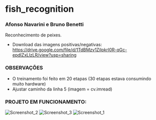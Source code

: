 # fish_recognition
### Afonso Navarini e Bruno Benetti
Reconhecimento de peixes.

- Download das imagens positivas/negativas: https://drive.google.com/file/d/1TdBMzv1ZilpkrI0R-qGc-epdIZxLlzLR/view?usp=sharing

### OBSERVAÇÕES
- O treinamento foi feito em 20 etapas (30 etapas estava consumindo muito hardware)
- Ajustar caminho da linha 5 (imagem = cv.imread)

### PROJETO EM FUNCIONAMENTO:
![Screenshot_2](https://user-images.githubusercontent.com/63884763/197573622-e492235f-e133-4285-9974-b95916c30e62.png)
![Screenshot_3](https://user-images.githubusercontent.com/63884763/197573626-f4dce8e8-1346-4030-b559-86e526f02f92.png)
![Screenshot_1](https://user-images.githubusercontent.com/63884763/197573627-0842a8dd-376c-4010-ae1f-3be2a94beaa4.png)
